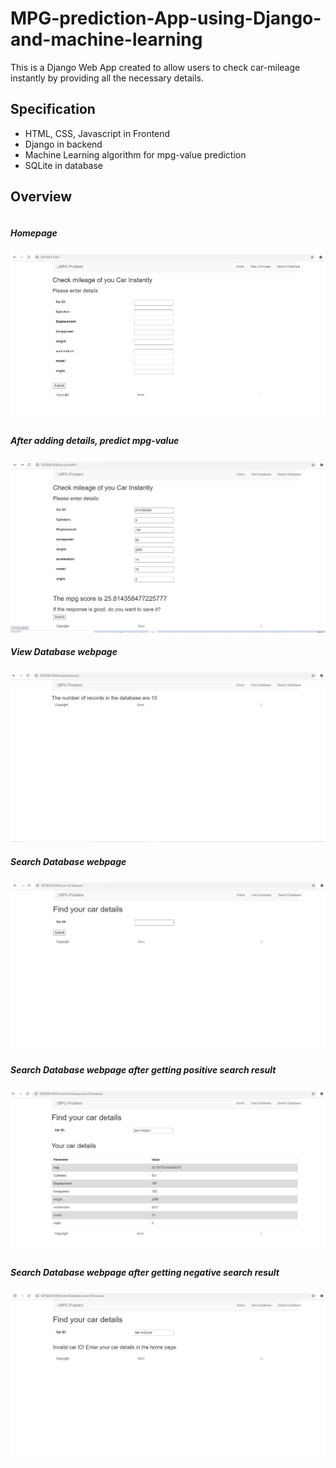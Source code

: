 # MPG-prediction-App-using-Django-and-machine-learning

This is a Django Web App created to allow users to check car-mileage instantly by providing all the necessary details.

## Specification

- HTML, CSS, Javascript in Frontend
- Django in backend
- Machine Learning algorithm for mpg-value prediction
- SQLite in database

## Overview

<div style="float:left">

##### Homepage

<img src="https://github.com/Sudarshana2000/MPG-prediction-App-using-Django-and-machine-learning/blob/master/images/IMG1.JPG" />
<br />


##### After adding details, predict mpg-value

<img src="https://github.com/Sudarshana2000/MPG-prediction-App-using-Django-and-machine-learning/blob/master/images/IMG2.JPG" />
<br />


##### View Database webpage

<img src="https://github.com/Sudarshana2000/MPG-prediction-App-using-Django-and-machine-learning/blob/master/images/IMG3.JPG" />
<br />


##### Search Database webpage

<img src="https://github.com/Sudarshana2000/MPG-prediction-App-using-Django-and-machine-learning/blob/master/images/IMG4.JPG" />
<br />


##### Search Database webpage after getting positive search result

<img src="https://github.com/Sudarshana2000/MPG-prediction-App-using-Django-and-machine-learning/blob/master/images/IMG5.JPG" />
<br />


##### Search Database webpage after getting negative search result

<img src="https://github.com/Sudarshana2000/MPG-prediction-App-using-Django-and-machine-learning/blob/master/images/IMG6.JPG" />
<br />

</div>